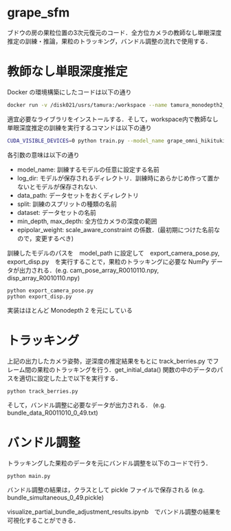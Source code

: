 # grape_sfm

ブドウの房の果粒位置の3次元復元のコード．全方位カメラの教師なし単眼深度推定の訓練・推論，果粒のトラッキング，バンドル調整の流れで使用する．


# 教師なし単眼深度推定

Docker の環境構築にしたコードは以下の通り

```bash
docker run -v /disk021/usrs/tamura:/workspace --name tamura_monodepth2_env --shm-size 4G --gpus all -itd -p 7775:7775 pytorch/pytorch:1.11.0-cuda11.3-cudnn8-devel
```

適宜必要なライブラリをインストールする．そして，workspace内で教師なし単眼深度推定の訓練を実行するコマンドは以下の通り

```bash
CUDA_VISIBLE_DEVICES=0 python train.py --model_name grape_omni_hikituki_demo  --log_dir ./models --data_path '/workspace/grape_frame_datasets_4' --split 'grape_omni' --dataset 'grape_omni' --height 480 --width 480 --batch_size 8 --min_depth 1 --max_depth 100 --epipolar_weight 1e-4 --num_epochs 10
```
各引数の意味は以下の通り

* model_name: 訓練するモデルの任意に設定する名前
* log_dir: モデルが保存されるディレクトリ．訓練時にあらかじめ作って置かないとモデルが保存されない.
* data_path: データセットをおくディレクトリ
* split: 訓練のスプリットの種類の名前
* dataset: データセットの名前
* min_depth, max_depth: 全方位カメラの深度の範囲
* epipolar_weight: scale_aware_constraint の係数．(最初期につけた名前なので，変更するべき)

訓練したモデルのパスを　model_path に設定して　export_camera_pose.py, export_disp.py　を実行することで，果粒のトラッキングに必要な NumPy データが出力される．(e.g. cam_pose_array_R0010110.npy, disp_array_R0010110.npy)
```
python export_camera_pose.py
python export_disp.py
```
実装はほとんど Monodepth 2 を元にしている

# トラッキング

上記の出力したカメラ姿勢，逆深度の推定結果をもとに track_berries.py でフレーム間の果粒のトラッキングを行う．get_initial_data() 関数の中のデータのパスを適切に設定した上で以下を実行する．

```
python track_berries.py
```

そして，バンドル調整に必要なデータが出力される． (e.g. bundle_data_R0011010_0_49.txt)


# バンドル調整

トラッキングした果粒のデータを元にバンドル調整を以下のコードで行う．

```
python main.py
```
バンドル調整の結果は，クラスとして pickle ファイルで保存される (e.g. bundle_simultaneous_0_49.pickle)

visualize_partial_bundle_adjustment_results.ipynb　でバンドル調整の結果を可視化することができる．

